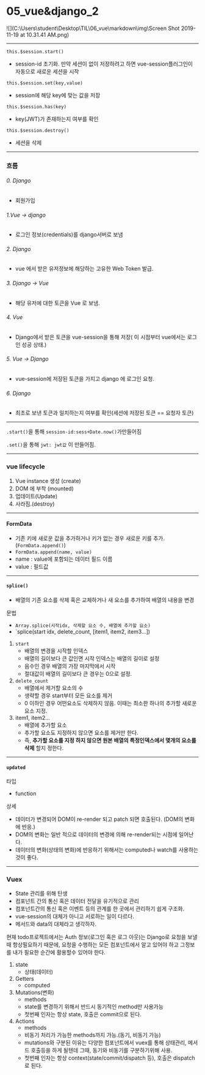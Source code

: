 # 05_vue&django_2

![](C:\Users\student\Desktop\TIL\06_vue\markdown\img\Screen Shot 2019-11-19 at 10.31.41 AM.png)

---

`this.$session.start()`

- session-id 초기화. 만약 세션이 없이 저장하려고 하면 vue-session플러그인이 자동으로 새로운 세션을 시작

`this.$session.set(key,value)`

- session에 해당 key에 맞는 값을 저장

`this.$session.has(key)`

- key(JWT)가 존재하는지 여부를 확인

`this.$session.destroy()`

- 세션을 삭제

---

### 흐름

###### 0. Django

- 회원가입

###### 1.Vue -> django

- 로그인 정보(credentials)를  django서버로 보냄

###### 2. Django

- vue 에서 받은 유저정보에 해당하는 고유한 Web Token 발급.

###### 3. Django -> Vue

- 해당 유저에 대한 토큰을 Vue 로 보냄.

###### 4. Vue

- Django에서 받은 토큰을 vue-session을 통해 저장( 이 시점부터 vue에서는 로그인 성공 상태.)

###### 5. Vue -> Django

- vue-session에 저장된 토큰을 가지고 django 에 로그인 요청.

###### 6. Django

- 최초로 보낸 토큰과 일치하는지 여부를 확인(세션에 저장된 토큰 == 요청자 토큰)

---

`.start()`을 통해 `session-id:sess+Date.now()`가만들어짐

`.set()`을 통해 `jwt: jwt값` 이 만들어짐.

---

### vue lifecycle

1. Vue instance 생성 (create)
2. DOM 에 부착 (mounted)
3. 업데이트(Update)
4. 사라짐.(destroy)

----

#### FormData

- 기존 키에 새로운 값을 추가하거나 키가 없는 경우 새로운 키를 추가.(`FormData.append()`)
- `FormData.append(name, value)`
- name : value에 포함되는 데이터 필드 이름
- value : 필드값

---

#### `splice()`

- 배열의 기존 요소를 삭제 혹은 교체하거나 새 요소를 추가하여 배열의 내용을 변경

문법

- `Array.splice(시작idx, 삭제할 요소 수, 배열에 추가할 요소)`
- `splice(start idx, delete_count, [item1, item2, item3...])

1. `start`
   - 배열의 변경을 시작할 인덱스
   - 배열의 길이보다 큰 값인면 시작 인덱스는 배열의 길이로 설정
   - 음수인 경우 배열의 가장 마지막에서 시작
   - 절대값이 배열의 길이보다 큰 경우는 0으로 설정.
2. `delete_count`
   - 배열에서 제거할 요소의 수
   - 생략할 경우 start부터 모든 요소를 제거
   - 0 이하인 경우 어떤요소도 삭제하지 않음. 이때는 최소한 하나의 추가할 새로운 요소 지정.
3. item1, item2...
   - 배열에 추가할 요소
   - 추가할 요소도 지정하지 않으면 요소를 제거만 한다.
   - 즉, **추가할 요소를 지정 하지 않으면 원본 배열의 특정인덱스에서 몇개의 요소를 삭제** 할지 정한다.

---

#### `updated`

타입

- function

상세

- 데이터가 변경되어 DOM이 re-render 되고 patch 되면 호출된다. (DOM의 변화에 반응.)
- DOM의 변화는 일반 적으로 데이터의 변경에 의해 re-render되는 시점에 일어난다.
- 데이터의 변화(상태의 변화)에 반응하기 위해서는 computed나 watch를 사용하는 것이 좋다. 

---

### Vuex

- State 관리를 위해 탄생
- 컴포넌트 간의 통신 혹은 데이터 전달을 유기적으로 관리
- 컴포넌트간의 통신 혹은 이벤트 등의 관계를 한 곳에서 관리하기 쉽게 구조화.
- vue-session의 대체가 아니고 서로하는 일이 다르다.
- 메서드와 data의 대체라고 생각하자.



현재 todo프로젝트에서는 Auth 정보(로그인 혹은 로그 아웃)는 Django로 요청을 보낼 때 항상필요하기 때문에, 요청을 수행하는 모든 컴포넌트에서 알고 있어야 하고 그정보를 내가 필요한 순간에 활용할수 있어야 한다.

1. state
   - 상태(데이터)
2. Getters
   - computed
3. Mutations(변화)
   - methods
   - state를 변경하기 위해서 반드시 동기적인 method만 사용가능
   - 첫번째 인자는 항상 state, 호출은 commit으로 된다.
4. Actions
   - methods
   - 비동기 처리가 가능한 methods까지 가능.(동기, 비동기 가능)
   - mutations와 구분된 이유는 다양한 컴포넌트에서 vuex를 통해 상태관리, 메서드 호출등을 하게 될텐데 그때, 동기와 비동기를 구분하기위해 사용.
   - 첫번째 인자는 항상 context(state/commit/dispatch 등), 호출은 dispatch 로 된다. 